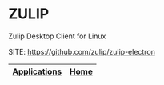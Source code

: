 # ZULIP
 
 Zulip Desktop Client for Linux
 
 SITE: https://github.com/zulip/zulip-electron

 | [Applications](https://portable-linux-apps.github.io/apps.html) | [Home](https://portable-linux-apps.github.io)
 | --- | --- |
